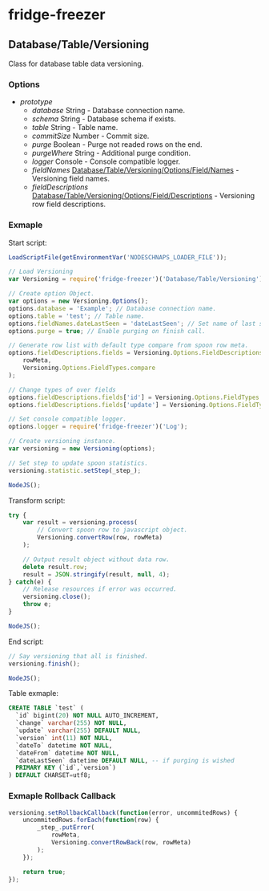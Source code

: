 # fridge-freezer

## Database/Table/Versioning
Class for database table data versioning.

### Options

* *prototype*
  * *database* String - Database connection name.
  * *schema* String - Database schema if exists.
  * *table* String - Table name.
  * *commitSize* Number - Commit size.
  * *purge* Boolean - Purge not readed rows on the end.
  * *purgeWhere* String - Additional purge condition.
  * *logger* Console - Console compatible logger.
  * *fieldNames* [Database/Table/Versioning/Options/Field/Names](Options/Field/Names.md) - Versioning field names.
  * *fieldDescriptions* [Database/Table/Versioning/Options/Field/Descriptions](Options/Field/Descriptions.md) - Versioning row field descriptions.

### Exmaple

Start script:
```js
LoadScriptFile(getEnvironmentVar('NODESCHNAPS_LOADER_FILE'));

// Load Versioning
var Versioning = require('fridge-freezer')('Database/Table/Versioning');

// Create option Object.
var options = new Versioning.Options();
options.database = 'Example'; // Database connection name.
options.table = 'test'; // Table name.
options.fieldNames.dateLastSeen = 'dateLastSeen'; // Set name of last seen field.
options.purge = true; // Enable purging on finish call.

// Generate row list with default type compare from spoon row meta.
options.fieldDescriptions.fields = Versioning.Options.FieldDescriptions.convertRowMeta(
	rowMeta,
	Versioning.Options.FieldTypes.compare
);

// Change types of over fields
options.fieldDescriptions.fields['id'] = Versioning.Options.FieldTypes.id;
options.fieldDescriptions.fields['update'] = Versioning.Options.FieldTypes.update;

// Set console compatible logger.
options.logger = require('fridge-freezer')('Log');

// Create versioning instance.
var versioning = new Versioning(options);

// Set step to update spoon statistics.
versioning.statistic.setStep(_step_);

NodeJS();
```

Transform script:
```js
try {
    var result = versioning.process(
        // Convert spoon row to javascript object.
        Versioning.convertRow(row, rowMeta)
    );

    // Output result object without data row.
    delete result.row;
    result = JSON.stringify(result, null, 4);
} catch(e) {
    // Release resources if error was occurred.
	versioning.close();
	throw e;
}

NodeJS();
```

End script:
```js
// Say versioning that all is finished.
versioning.finish();

NodeJS();
```

Table exmaple:
```sql
CREATE TABLE `test` (
  `id` bigint(20) NOT NULL AUTO_INCREMENT,
  `change` varchar(255) NOT NULL,
  `update` varchar(255) DEFAULT NULL,
  `version` int(11) NOT NULL,
  `dateTo` datetime NOT NULL,
  `dateFrom` datetime NOT NULL,
  `dateLastSeen` datetime DEFAULT NULL, -- if purging is wished
  PRIMARY KEY (`id`,`version`)
) DEFAULT CHARSET=utf8;
```

### Exmaple Rollback Callback
```js
versioning.setRollbackCallback(function(error, uncommitedRows) {
    uncommitedRows.forEach(function(row) {
        _step_.putError(
            rowMeta,
            Versioning.convertRowBack(row, rowMeta)
        );
    });

    return true;
});
```
